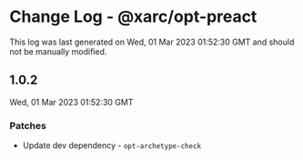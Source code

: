 # Change Log - @xarc/opt-preact

This log was last generated on Wed, 01 Mar 2023 01:52:30 GMT and should not be manually modified.

## 1.0.2
Wed, 01 Mar 2023 01:52:30 GMT

### Patches

-  Update dev dependency - `opt-archetype-check`

